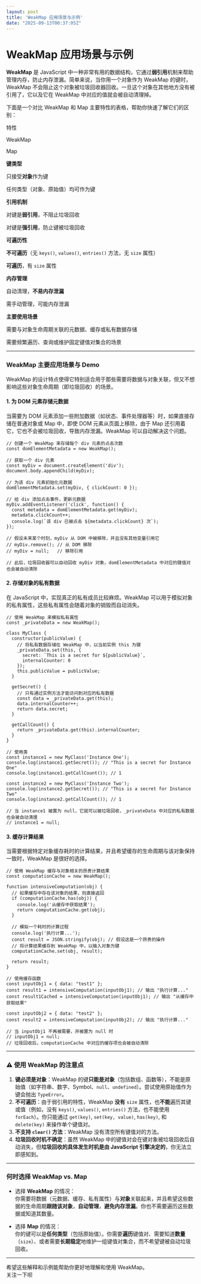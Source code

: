 ```yaml
---
layout: post
title: 'WeakMap 应用场景与示例'
date: "2025-09-13T00:37:05Z"
---
```

WeakMap 应用场景与示例
===============

**WeakMap** 是 JavaScript 中一种非常有用的数据结构，它通过**弱引用**机制来帮助管理内存，防止内存泄漏。简单来说，当你用一个对象作为 WeakMap 的键时，WeakMap 不会阻止这个对象被垃圾回收器回收。一旦这个对象在其他地方没有被引用了，它以及它在 WeakMap 中对应的值就会被自动清理掉。

下面是一个对比 WeakMap 和 Map 主要特性的表格，帮助你快速了解它们的区别：

特性

WeakMap

Map

**键类型**

只接受**对象**作为键

任何类型（对象、原始值）均可作为键

**引用机制**

对键是**弱引用**，不阻止垃圾回收

对键是**强引用**，防止键被垃圾回收

**可遍历性**

**不可遍历**（无 `keys()`, `values()`, `entries()` 方法，无 `size` 属性）

**可遍历**，有 `size` 属性

**内存管理**

自动清理，**不易内存泄漏**

需手动管理，可能内存泄漏

**主要使用场景**

需要与对象生命周期关联的元数据、缓存或私有数据存储

需要频繁遍历、查询或维护固定键值对集合的场景

* * *

### WeakMap 主要应用场景与 Demo

WeakMap 的设计特点使得它特别适合用于那些需要将数据与对象关联，但又不想影响这些对象生命周期（即垃圾回收）的场景。

#### 1\. 为 DOM 元素存储元数据

当需要为 DOM 元素添加一些附加数据（如状态、事件处理器等）时，如果直接存储在普通对象或 Map 中，即使 DOM 元素从页面上移除，由于 Map 还引用着它，它也不会被垃圾回收，导致内存泄漏。WeakMap 可以自动解决这个问题。

    // 创建一个 WeakMap 来存储每个 div 元素的点击次数
    const domElementMetadata = new WeakMap();
    
    // 获取一个 div 元素
    const myDiv = document.createElement('div');
    document.body.appendChild(myDiv);
    
    // 为该 div 元素初始化元数据
    domElementMetadata.set(myDiv, { clickCount: 0 });
    
    // 给 div 添加点击事件，更新元数据
    myDiv.addEventListener('click', function() {
      const metadata = domElementMetadata.get(myDiv);
      metadata.clickCount++;
      console.log(`该 div 已被点击 ${metadata.clickCount} 次`);
    });
    
    // 假设未来某个时刻，myDiv 从 DOM 中被移除，并且没有其他变量引用它
    // myDiv.remove(); // 从 DOM 移除
    // myDiv = null;   // 移除引用
    
    // 此后，垃圾回收器可以自动回收 myDiv 对象，domElementMetadata 中对应的键值对也会被自动清除
    

#### 2\. 存储对象的私有数据

在 JavaScript 中，实现真正的私有成员比较麻烦。WeakMap 可以用于模拟对象的私有属性，这些私有属性会随着对象的销毁而自动消失。

    // 使用 WeakMap 来模拟私有属性
    const _privateData = new WeakMap();
    
    class MyClass {
      constructor(publicValue) {
        // 将私有数据存储在 WeakMap 中，以当前实例 this 为键
        _privateData.set(this, {
          secret: `This is a secret for ${publicValue}`,
          internalCounter: 0
        });
        this.publicValue = publicValue;
      }
    
      getSecret() {
        // 只有通过实例方法才能访问到对应的私有数据
        const data = _privateData.get(this);
        data.internalCounter++;
        return data.secret;
      }
    
      getCallCount() {
        return _privateData.get(this).internalCounter;
      }
    }
    
    // 使用类
    const instance1 = new MyClass('Instance One');
    console.log(instance1.getSecret()); // "This is a secret for Instance One"
    console.log(instance1.getCallCount()); // 1
    
    const instance2 = new MyClass('Instance Two');
    console.log(instance2.getSecret()); // "This is a secret for Instance Two"
    console.log(instance2.getCallCount()); // 1
    
    // 当 instance1 被置为 null，它就可以被垃圾回收，_privateData 中对应的私有数据也会被自动清理
    // instance1 = null;
    

#### 3\. 缓存计算结果

当需要根据特定对象缓存耗时的计算结果，并且希望缓存的生命周期与该对象保持一致时，WeakMap 是很好的选择。

    // 使用 WeakMap 缓存与对象相关的昂贵计算结果
    const computationCache = new WeakMap();
    
    function intensiveComputation(obj) {
      // 如果缓存中存在该对象的结果，则直接返回
      if (computationCache.has(obj)) {
        console.log('从缓存中获取结果');
        return computationCache.get(obj);
      }
    
      // 模拟一个耗时的计算过程
      console.log('执行计算...');
      const result = JSON.stringify(obj); // 假设这是一个昂贵的操作
      // 将计算结果缓存到 WeakMap 中，以输入对象为键
      computationCache.set(obj, result);
    
      return result;
    }
    
    // 使用缓存函数
    const inputObj1 = { data: "test1" };
    const result1 = intensiveComputation(inputObj1); // 输出 "执行计算..."
    const result1Cached = intensiveComputation(inputObj1); // 输出 "从缓存中获取结果"
    
    const inputObj2 = { data: "test2" };
    const result2 = intensiveComputation(inputObj2); // 输出 "执行计算..."
    
    // 当 inputObj1 不再被需要，并被置为 null 时
    // inputObj1 = null;
    // 垃圾回收后，computationCache 中对应的缓存项也会被自动清除
    

* * *

### ⚠️ 使用 WeakMap 的注意点

1.  **键必须是对象**：WeakMap 的键**只能是对象**（包括数组、函数等），不能是原始值（如字符串、数字、Symbol、`null`、`undefined`）。尝试使用原始值作为键会抛出 `TypeError`。
2.  **不可遍历**：由于弱引用的特性，WeakMap **没有** `size` 属性，也**不能**遍历其键或值（例如，没有 `keys()`, `values()`, `entries()` 方法，也不能使用 `forEach`）。你只能通过 `get(key)`, `set(key, value)`, `has(key)`, 和 `delete(key)` 来操作单个键值对。
3.  **不支持 `clear()` 方法**：WeakMap 没有清空所有键值对的方法。
4.  **垃圾回收时机不确定**：虽然 WeakMap 中的键值对会在键对象被垃圾回收后自动消失，但**垃圾回收的具体发生时机是由 JavaScript 引擎决定的**，你无法立即感知到。

* * *

### 何时选择 WeakMap vs. Map

*   选择 **WeakMap** 的情况：  
    你需要将数据（元数据、缓存、私有属性）与**对象**关联起来，并且希望这些数据的生命周期**跟随该对象**，**自动管理**，**避免内存泄漏**。你也不需要遍历这些数据或知道其数量。
    
*   选择 **Map** 的情况：  
    你的键可以是**任何类型**（包括原始值）。你需要**遍历**键值对、需要知道**数量**（`size`）、或者需要**长期稳定**地维护一组键值对集合，而不希望键被自动垃圾回收。
    

* * *

希望这些解释和示例能帮助你更好地理解和使用 WeakMap。  
关注一下呗